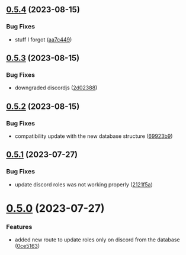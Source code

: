 ## [0.5.4](https://github.com/Torwent/wasp-api/compare/v0.5.3...v0.5.4) (2023-08-15)


### Bug Fixes

* stuff I forgot ([aa7c449](https://github.com/Torwent/wasp-api/commit/aa7c4492b12b9a5b67e98e26766bed5a3978a5b5))



## [0.5.3](https://github.com/Torwent/wasp-api/compare/v0.5.2...v0.5.3) (2023-08-15)


### Bug Fixes

* downgraded discordjs ([2d02388](https://github.com/Torwent/wasp-api/commit/2d0238868ed13dce63f5e9396c3596753d30e7a9))



## [0.5.2](https://github.com/Torwent/wasp-api/compare/v0.5.1...v0.5.2) (2023-08-15)


### Bug Fixes

* compatibility update with the new database structure ([69923b9](https://github.com/Torwent/wasp-api/commit/69923b9ee233ea5d94baf09e26d0851a9e48e47a))



## [0.5.1](https://github.com/Torwent/wasp-api/compare/v0.5.0...v0.5.1) (2023-07-27)


### Bug Fixes

* update discord roles was not working properly ([2121f5a](https://github.com/Torwent/wasp-api/commit/2121f5a8c686b5f1fd0d8496a0bffd8c6fe00242))



# [0.5.0](https://github.com/Torwent/wasp-api/compare/v0.4.10...v0.5.0) (2023-07-27)


### Features

* added new route to update roles only on discord from the database ([0ce5163](https://github.com/Torwent/wasp-api/commit/0ce5163394fb638901594a237562c9d5f37a1476))



